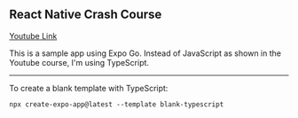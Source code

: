 ## React Native Crash Course
[Youtube Link](https://youtu.be/ZBCUegTZF7M?si=oDnSp6Y44Xs5sDsw)

This is a sample app using Expo Go. 
Instead of JavaScript as shown in the Youtube course, I'm using TypeScript.

---
To create a blank template with TypeScript:
```
npx create-expo-app@latest --template blank-typescript
```